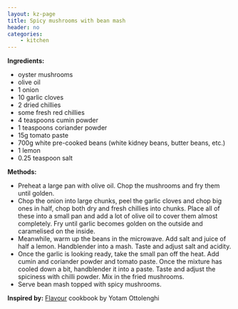 ```yaml
---
layout: kz-page
title: Spicy mushrooms with bean mash
header: no
categories:
    - kitchen
---
```


**Ingredients:**

* oyster mushrooms
* olive oil
<nbsp></nbsp>
* 1 onion
* 10 garlic cloves
* 2 dried chillies 
* some fresh red chillies
<nbsp></nbsp>
* 4 teaspoons cumin powder
* 1 teaspoons coriander powder
* 15g tomato paste
<nbsp></nbsp>
* 700g white pre-cooked beans (white kidney beans, butter beans, etc.)
* 1 lemon
* 0.25 teaspoon salt

**Methods:**

* Preheat a large pan with olive oil. Chop the mushrooms and fry them until golden.
* Chop the onion into large chunks, peel the garlic cloves and chop big ones in half, chop both dry and fresh chillies into chunks. Place all of these into a small pan and add a lot of olive oil to cover them almost completely. Fry until garlic becomes golden on the outside and caramelised on the inside.
* Meanwhile, warm up the beans in the microwave. Add salt and juice of half a lemon. Handblender into a mash. Taste and adjust salt and acidity.
* Once the garlic is looking ready, take the small pan off the heat. Add cumin and coriander powder and tomato paste. Once the mixture has cooled down a bit, handblender it into a paste. Taste and adjust the spiciness with chilli powder. Mix in the fried mushrooms.
* Serve bean mash topped with spicy mushrooms.

**Inspired by:** [Flavour](https://www.penguin.co.uk/books/111/1116203/ottolenghi-flavour/9781785038938.html) cookbook by Yotam Ottolenghi
